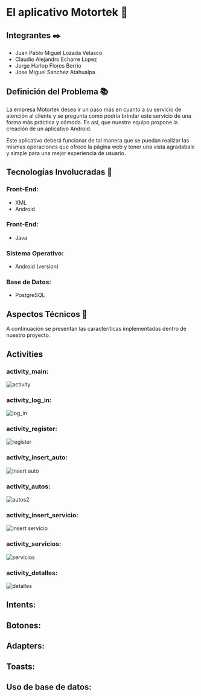 # El aplicativo Motortek :iphone:
## Integrantes ✒️
- Juan Pablo Miguel Lozada Velasco
- Claudio Alejandro Echarre Lopez
- Jorge Harlop Flores Berrio
- Jose Miguel Sanchez Atahualpa
## Definición del Problema :books:
La empresa Motortek desea ir un paso más en cuanto a su servicio de atención al cliente y se pregunta como podria brindar este servicio de una forma más práctica y cómoda. Es así, que nuestro equipo propone la creación de un aplicativo Android.

Este aplicativo deberá funcionar de tal manera que se puedan realizar las mismas operaciones que ofrece la página web y tener una vista agradabale y simple para una mejor experiencia de usuario. 

## Tecnologías Involucradas :wrench:

### Front-End:
- XML
- Android
### Front-End:
- Java
### Sistema Operativo:
- Android (version)
### Base de Datos:
- PostgreSQL

## Aspectos Técnicos :wrench:
A continuación se presentan las caracteríticas implementadas dentro de nuestro proyecto.
## Activities
### activity_main:
![activity](https://user-images.githubusercontent.com/71047903/102825970-d5c82900-43ad-11eb-8da6-96d5fc27002e.PNG)
### activity_log_in:
![log_in](https://user-images.githubusercontent.com/71047903/102826016-e2e51800-43ad-11eb-823c-9a06395404f8.PNG)

### activity_register:
![register](https://user-images.githubusercontent.com/71047903/102826038-ec6e8000-43ad-11eb-9095-131531e7293c.PNG)

### activity_insert_auto:
![insert auto](https://user-images.githubusercontent.com/71047903/102826055-f3958e00-43ad-11eb-9d31-794910103c22.PNG)

### activity_autos:
![autos2](https://user-images.githubusercontent.com/71047903/102826096-014b1380-43ae-11eb-8723-0f0471fd6c05.PNG)

### activity_insert_servicio:
![insert servicio](https://user-images.githubusercontent.com/71047903/102826122-0a3be500-43ae-11eb-9e63-f3520de6e03a.PNG)

### activity_servicios:
![servicios](https://user-images.githubusercontent.com/71047903/102826752-4cb1f180-43af-11eb-92bd-ed15abd68539.PNG)

### activity_detalles:
![detalles](https://user-images.githubusercontent.com/71047903/102826167-20e23c00-43ae-11eb-9ad0-4b76f4ebe9e7.PNG)


## Intents:

## Botones:

## Adapters:

## Toasts:

## Uso de base de datos:
